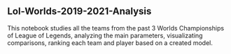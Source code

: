 ## Lol-Worlds-2019-2021-Analysis


This notebook studies all the teams from the past 3 Worlds Championships of League of Legends, analyzing the main parameters, visualizating comparisons, ranking each team and player based on a created model.
